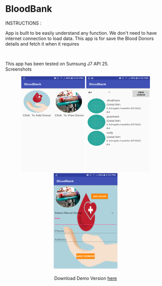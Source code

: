 # BloodBank
INSTRUCTIONS :

App is built to be easily understand any function.
We don't need to have internet connection to load data.
This app is for save the Blood Donors details and fetch it when it requires

<br>

This app has been tested on Sumsung J7 API 25.
<br>
Screenshots
 <p align = 'center'>
 <img  width = '200' height = '300' src = 'https://github.com/ShubhamSingh5955/BloodBank/blob/master/uploads/Screenshot_20180924-165340%5B1%5D.png' />
  <img width = '200' height = '300' src = 'https://github.com/ShubhamSingh5955/BloodBank/blob/master/uploads/Screenshot_20180924-165448%5B1%5D.png'/>
     <img  width = '200' height = '300' src = 'https://github.com/ShubhamSingh5955/BloodBank/blob/master/uploads/Screenshot_20180924-165510%5B1%5D.png' />

 <br>
 <br>
Download Demo Version <a href = 'https://github.com/ShubhamSingh5955/BloodBank/blob/master/uploads/app-debug.apk'>here </a>

